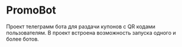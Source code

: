 # PromoBot
Проект телеграмм бота для раздачи купонов с QR кодами пользователям. В проект встроена возможность запуска одного и более ботов.
